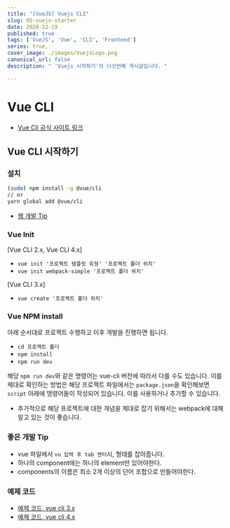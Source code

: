 ```yaml
---
title: "[VueJS] Vuejs CLI"
slug: 05-vuejs-starter
date: 2020-12-19
published: true
tags: ['VueJS', 'Vue', 'CLI', 'Frontend']
series: true,
cover_image: ./images/VuejsLogo.png
canonical_url: false
description: " 'Vuejs 시작하기'의 다섯번째 게시글입니다. "

---
```


# Vue CLI

- [Vue Cli 공식 사이트 링크](https://cli.vuejs.org/)

## Vue CLI 시작하기

### 설치

```sh
(sudo) npm install -g @vue/cli
// or
yarn global add @vue/cli
```

- [웹 개발 Tip](https://joshua1988.github.io/web-development/linux-commands-for-beginners/)

### Vue Init

[Vue CLI 2.x, Vue CLI 4.x]
- `vue init '프로젝트 템플릿 유형' '프로젝트 폴더 위치'`
- `vue init webpack-simple '프로젝트 폴더 위치'`

[Vue CLI 3.x]
- `vue create '프로젝트 폴더 위치'`

### Vue NPM install

아래 순서대로 프로젝트 수행하고 이후 개발을 진행하면 됩니다.

- `cd 프로젝트 폴더`
- `npm install`
- `npm run dev`

해당 `npm run dev`와 같은 명령어는 vue-cli 버전에 따라서 다를 수도 있습니다. 이를 제대로 확인하는 방법은 해당 프로젝트 파일에서는 `package.json`을 확인해보면 `script` 아래에 명령어들이 작성되어 있습니다. 이를 사용하거나 추가할 수 있습니다.

- 추가적으로 해당 프로젝트에 대한 개념을 제대로 잡기 위해서는 webpack에 대해 알고 있는 것이 좋습니다.

### 좋은 개발 Tip

- vue 파일에서 `vu 입력 후 tab 엔터`시, 형태를 잡아줍니다.
- 하나의 component에는 하나의 element만 있어야한다.
- components의 이름은 최소 2개 이상의 단어 조합으로 만들어야한다.

### 예제 코드

- [예제 코드, vue cli 3.x ](https://github.com/Azderica/Study-lean-vue-js/tree/master/vue-cli-complete)
- [예제 코드, vue cli 4.x](https://github.com/Azderica/Study-lean-vue-js/tree/master/vue-cli-study)
